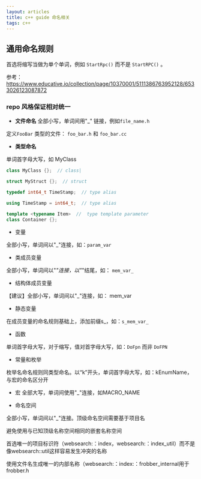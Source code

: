 ```yaml
---
layout: articles
title: c++ guide 命名相关
tags: c++
---
```



## 通用命名规则

首选将缩写当做为单个单词，例如 `StartRpc()` 而不是 `StartRPC()` 。

参考： https://www.educative.io/collection/page/10370001/5111386763952128/6533026123087872
### repo 风格保证相对统一

- **文件命名** 
全部小写，单词间用"_" 链接，例如`file_name.h`

定义`FooBar` 类型的文件： `foo_bar.h` 和 `foo_bar.cc` 

- **类型命名** 

单词首字母大写，如 MyClass
 ```cpp
class MyClass {};  // class|

struct MyStruct {};  // struct

typedef int64_t TimeStamp;  // type alias

using TimeStamp = int64_t;  // type alias

template <typename Item>  //  type template parameter
class Container {};
```

- 变量

全部小写，单词间以"_"连接，如：`param_var`

- 类成员变量

全部小写，单词间以"_"连接，以"_"结尾，如： `mem_var_`

- 结构体成员变量

【建议】全部小写，单词间以"_"连接，如： mem_var

- 静态变量

在成员变量的命名规则基础上，添加前缀s_，如：`s_mem_var_`

- 函数

单词首字母大写，对于缩写，值对首字母大写，如：`DoFpn` 而非 `DoFPN`

- 常量和枚举

枚举名命名规则同类型命名。以“k”开头，单词首字母大写，如：kEnumName，与宏的命名区分开

- 宏
全部大写，单词间使用"_"连接，如MACRO_NAME


- 命名空间

全部小写，单词间以"_"连接。顶级命名空间需要基于项目名

避免使用与已知顶级名称空间相同的嵌套名称空间


首选唯一的项目标识符（websearch:：index，websearch:：index_util）而不是像websearch::util这样容易发生冲突的名称

使用文件名生成唯一的内部名称（websearch:：index:：frobber_internal用于frobber.h